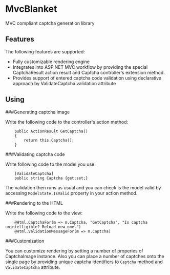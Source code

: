 MvcBlanket
==========

MVC compliant captcha generation library

Features
--------

The following features are supported:

* Fully customizable rendering engine
* Integrates into ASP.NET MVC workflow by providing the special CaptchaResult action result and Captcha controller's extension method.
* Provides support of entered captcha code validation using declarative approach by ValidateCaptcha validation attribute

Using
--------

###Generating captcha image

Write the following code to the controller's action method:

		public ActionResult GetCaptcha()
		{
			return this.Captcha();
		}

		
###Validating captcha code

Write following code to the model you use:

		[ValidateCaptcha]
		public string Captcha {get;set;}
		
The validation then runs as usual and you can check is the model valid by accessing `ModelState.IsValid` property in your action method.

###Rendering to the HTML

Write the following code to the view:

		@Html.CaptchaFor(m => m.Captcha, "GetCaptcha", "Is captcha unintelligible? Reload new one.")
		@Html.ValidationMessageFor(m => m.Captcha)


###Customization

You can customize rendering by setting a number of properies of CaptchaImage instance.
Also you can place a number of captches onto the single page by providing unique captcha identifiers to `Captcha` method and `ValidateCaptcha` attribute.